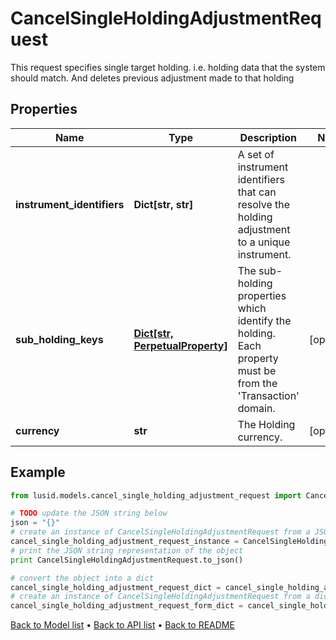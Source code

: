# CancelSingleHoldingAdjustmentRequest

This request specifies single target holding. i.e. holding data that the  system should match. And deletes previous adjustment made to that holding

## Properties
Name | Type | Description | Notes
------------ | ------------- | ------------- | -------------
**instrument_identifiers** | **Dict[str, str]** | A set of instrument identifiers that can resolve the holding adjustment to a unique instrument. | 
**sub_holding_keys** | [**Dict[str, PerpetualProperty]**](PerpetualProperty.md) | The sub-holding properties which identify the holding. Each property must be from the &#39;Transaction&#39; domain. | [optional] 
**currency** | **str** | The Holding currency. | [optional] 

## Example

```python
from lusid.models.cancel_single_holding_adjustment_request import CancelSingleHoldingAdjustmentRequest

# TODO update the JSON string below
json = "{}"
# create an instance of CancelSingleHoldingAdjustmentRequest from a JSON string
cancel_single_holding_adjustment_request_instance = CancelSingleHoldingAdjustmentRequest.from_json(json)
# print the JSON string representation of the object
print CancelSingleHoldingAdjustmentRequest.to_json()

# convert the object into a dict
cancel_single_holding_adjustment_request_dict = cancel_single_holding_adjustment_request_instance.to_dict()
# create an instance of CancelSingleHoldingAdjustmentRequest from a dict
cancel_single_holding_adjustment_request_form_dict = cancel_single_holding_adjustment_request.from_dict(cancel_single_holding_adjustment_request_dict)
```
[Back to Model list](../README.md#documentation-for-models) &#8226; [Back to API list](../README.md#documentation-for-api-endpoints) &#8226; [Back to README](../README.md)


